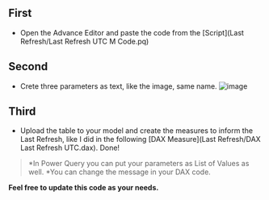 ## First
* Open the Advance Editor and paste the code from the [Script](Last Refresh/Last Refresh UTC M Code.pq)
## Second
* Crete three parameters as text, like the image, same name.
![image](https://user-images.githubusercontent.com/62630272/180478015-3b3d6a4f-1f39-4945-8a88-2fcfe94473e7.png)
## Third
* Upload the table to your model and create the measures to inform the Last Refresh, like I did in the following [DAX Measure](Last Refresh/DAX Last Refresh UTC.dax). 
Done!
>*In Power Query you  can put your parameters as List of Values as well.
>*You can change the message in your DAX code.

**Feel free to update this code as your needs.**
